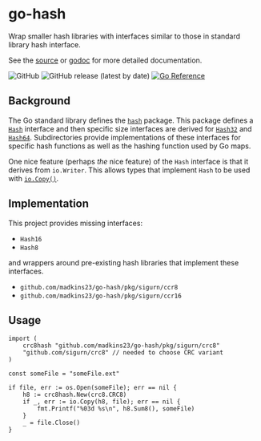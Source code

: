 # go-hash

Wrap smaller hash libraries with interfaces similar to those in standard library hash interface.

See the [source](https://github.com/madkins23/go-hash)
or [godoc](https://godoc.org/github.com/madkins23/go-hash) for more detailed documentation.

![GitHub](https://img.shields.io/github/license/madkins23/go-hash)
![GitHub release (latest by date)](https://img.shields.io/github/v/release/madkins23/go-hash)
[![Go Reference](https://pkg.go.dev/badge/github.com/madkins23/go-hash.svg)](https://pkg.go.dev/github.com/madkins23/go-hash)

## Background

The Go standard library defines the [`hash`](https://pkg.go.dev/hash) package.
This package defines a [`Hash`](https://pkg.go.dev/hash#Hash) interface
and then specific size interfaces are derived for
[`Hash32`](https://pkg.go.dev/hash#Hash32)
and [`Hash64`](https://pkg.go.dev/hash#Hash64).
Subdirectories provide implementations of these interfaces for specific hash functions
as well as the hashing function used by Go maps.

One nice feature (perhaps _the_ nice feature)
of the `Hash` interface is that it derives from `io.Writer`.
This allows types that implement `Hash` to be used with
[`io.Copy()`](https://pkg.go.dev/io#Copy).

## Implementation

This project provides missing interfaces:

* `Hash16`
* `Hash8`

and wrappers around pre-existing hash libraries that implement these interfaces.

* `github.com/madkins23/go-hash/pkg/sigurn/ccr8`
* `github.com/madkins23/go-hash/pkg/sigurn/ccr16`

## Usage

    import (
        crc8hash "github.com/madkins23/go-hash/pkg/sigurn/crc8"
        "github.com/sigurn/crc8" // needed to choose CRC variant
    )

    const someFile = "someFile.ext"

    if file, err := os.Open(someFile); err == nil {
        h8 := crc8hash.New(crc8.CRC8)
        if _, err := io.Copy(h8, file); err == nil {
            fmt.Printf("%03d %s\n", h8.Sum8(), someFile)
        }
        _ = file.Close()
    }
